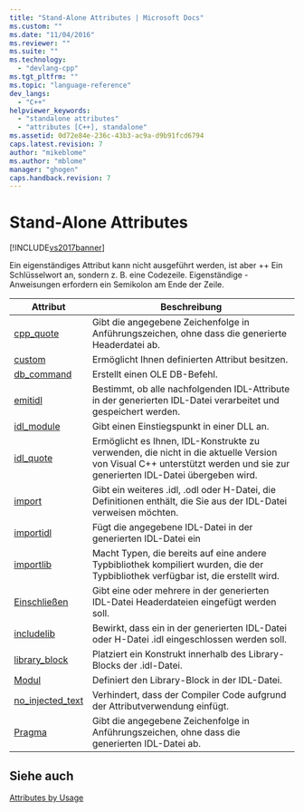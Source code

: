 ```yaml
---
title: "Stand-Alone Attributes | Microsoft Docs"
ms.custom: ""
ms.date: "11/04/2016"
ms.reviewer: ""
ms.suite: ""
ms.technology: 
  - "devlang-cpp"
ms.tgt_pltfrm: ""
ms.topic: "language-reference"
dev_langs: 
  - "C++"
helpviewer_keywords: 
  - "standalone attributes"
  - "attributes [C++], standalone"
ms.assetid: 0d72e84e-236c-43b3-ac9a-d9b91fcd6794
caps.latest.revision: 7
author: "mikeblome"
ms.author: "mblome"
manager: "ghogen"
caps.handback.revision: 7
---
```

# Stand-Alone Attributes
[!INCLUDE[vs2017banner](../assembler/inline/includes/vs2017banner.md)]

Ein eigenständiges Attribut kann nicht ausgeführt werden, ist aber \+\+ Ein Schlüsselwort an, sondern z. B. eine Codezeile.  Eigenständige \- Anweisungen erfordern ein Semikolon am Ende der Zeile.  
  
|Attribut|Beschreibung|  
|--------------|------------------|  
|[cpp\_quote](../windows/cpp-quote.md)|Gibt die angegebene Zeichenfolge in Anführungszeichen, ohne dass die generierte Headerdatei ab.|  
|[custom](../windows/custom-cpp.md)|Ermöglicht Ihnen definierten Attribut besitzen.|  
|[db\_command](../windows/db-command.md)|Erstellt einen OLE DB\-Befehl.|  
|[emitidl](../windows/emitidl.md)|Bestimmt, ob alle nachfolgenden IDL\-Attribute in der generierten IDL\-Datei verarbeitet und gespeichert werden.|  
|[idl\_module](../windows/idl-module.md)|Gibt einen Einstiegspunkt in einer DLL an.|  
|[idl\_quote](../windows/idl-quote.md)|Ermöglicht es Ihnen, IDL\-Konstrukte zu verwenden, die nicht in die aktuelle Version von Visual C\+\+ unterstützt werden und sie zur generierten IDL\-Datei übergeben wird.|  
|[import](../windows/import.md)|Gibt ein weiteres .idl, .odl oder H\-Datei, die Definitionen enthält, die Sie aus der IDL\-Datei verweisen möchten.|  
|[importidl](../windows/importidl.md)|Fügt die angegebene IDL\-Datei in der generierten IDL\-Datei ein|  
|[importlib](../windows/importlib.md)|Macht Typen, die bereits auf eine andere Typbibliothek kompiliert wurden, die der Typbibliothek verfügbar ist, die erstellt wird.|  
|[Einschließen](../windows/include-cpp.md)|Gibt eine oder mehrere in der generierten IDL\-Datei Headerdateien eingefügt werden soll.|  
|[includelib](../windows/includelib-cpp.md)|Bewirkt, dass ein in der generierten IDL\-Datei oder H\-Datei .idl eingeschlossen werden soll.|  
|[library\_block](../windows/library-block.md)|Platziert ein Konstrukt innerhalb des Library\-Blocks der .idl\-Datei.|  
|[Modul](../windows/module-cpp.md)|Definiert den Library\-Block in der IDL\-Datei.|  
|[no\_injected\_text](../windows/no-injected-text.md)|Verhindert, dass der Compiler Code aufgrund der Attributverwendung einfügt.|  
|[Pragma](../windows/pragma.md)|Gibt die angegebene Zeichenfolge in Anführungszeichen, ohne dass die generierten IDL\-Datei ab.|  
  
## Siehe auch  
 [Attributes by Usage](../windows/attributes-by-usage.md)
